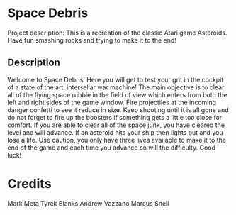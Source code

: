 # Space Debris

Project description:  This is a recreation of the classic Atari game Asteroids.  Have fun smashing rocks and trying to make it to the end!

## Description

Welcome to Space Debris! Here you will get to test your grit in the cockpit of a state of the art, intersellar war machine!  The main objective is to clear all of the flying space rubble in the field of view which enters from both the left and right sides of the game window. Fire projectiles at the incoming danger confetti to see it reduce in size.  Keep shooting until it is all gone and do not forget to fire up the boosters if something gets a little too close for comfort.  If you are able to clear all of the space junk, you have cleared the level and will advance.  If an asteroid hits your ship then lights out and you lose a life.  Use caution, you only have three lives available to make it to the end of the game and each time you advance so will the difficulty.  Good luck!

# Credits
Mark Meta 
Tyrek Blanks
Andrew Vazzano
Marcus Snell

